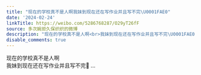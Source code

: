```yaml
---
title: "现在的学校真不是人啊我妹到现在还在写作业并且写不完\U0001FAE0"
date: '2024-02-24'
linkTitle: https://weibo.com/5286768287/O29yT26fF
source: 多次婉拒久保织织的微博
description: "现在的学校真不是人啊<br>我妹到现在还在写作业并且写不完\U0001FAE0  ..."
disable_comments: true
---
```

现在的学校真不是人啊<br>我妹到现在还在写作业并且写不完🫠  ...